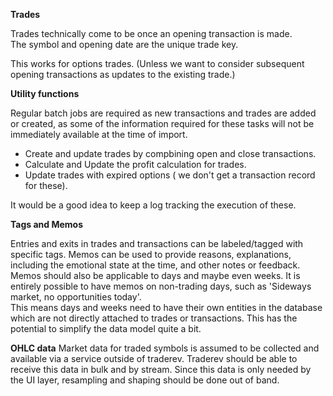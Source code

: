 
**Trades** 

Trades technically come to be once an opening transaction is made.  
The symbol and opening date are the unique trade key. 

This works for options trades.
(Unless we want to consider subsequent opening transactions as updates to the existing trade.)


**Utility functions**

Regular batch jobs are required as new transactions and trades are added or created, as some of the information required for these tasks will not be immediately available at the time of import.

- Create and update trades by compbining open and close transactions.
- Calculate and Update the profit calculation for trades.
- Update trades with expired options ( we don't get a transaction record for these).

It would be a good idea to keep a log tracking the execution of these.

**Tags and Memos**

Entries and exits in trades and transactions can be labeled/tagged with specific tags. Memos can be used to provide reasons, explanations, including the emotional state at the time, and other notes or feedback.  
Memos should also be applicable to days and maybe even weeks.  It is entirely possible to have memos on non-trading days, such as 'Sideways market, no opportunities today'.  
This means days and weeks need to have their own entities in the database which are not directly attached to trades or transactions.  This has the potential to simplify the data model quite a bit.

**OHLC data**
Market data for traded symbols is assumed to be collected and available via a service outside of traderev.  Traderev should be able to receive this data in bulk and by stream. Since this data is only needed by the UI layer, resampling and shaping should be done out of band.



